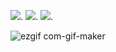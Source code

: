 ![](https://img.shields.io/badge/made%20with-python-green?logo=python).
![](https://img.shields.io/badge/made%20with-django-green?logo=django).
![](https://img.shields.io/badge/made%20with-jsonwebtokens-orange?logo=jsonwebtokens).


![ezgif com-gif-maker](https://user-images.githubusercontent.com/56839789/144704722-d195f6f6-47fb-4403-bc53-f24b51d6e24b.gif)
